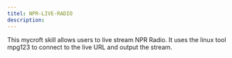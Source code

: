 ```yaml
---
titel: NPR-LIVE-RADIO
description: 
---
```

This mycroft skill allows users to live stream NPR Radio. It uses the linux tool mpg123 to connect to the live URL and output the stream.
